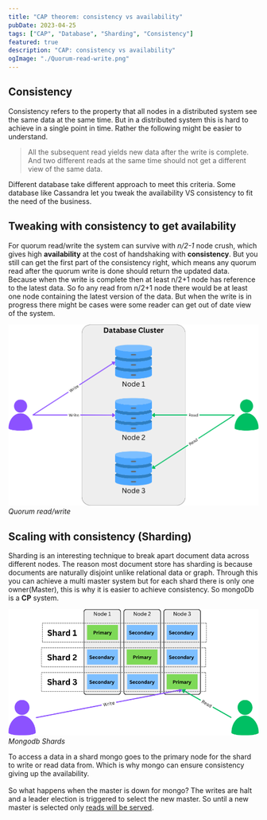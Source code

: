```yaml
---
title: "CAP theorem: consistency vs availability"
pubDate: 2023-04-25
tags: ["CAP", "Database", "Sharding", "Consistency"]
featured: true
description: "CAP: consistency vs availability"
ogImage: "./Quorum-read-write.png"
---
```


## Consistency

Consistency refers to the property that all nodes in a distributed system see the same data at the same time. But in a distributed system this is hard to achieve in a single point in time. Rather the following might be easier to understand.

> All the subsequent read yields new data after the write is complete.
> And two different reads at the same time should not get a different view of the same data.

Different database take different approach to meet this criteria. Some database like Cassandra let you tweak the availability VS consistency to fit the need of the business.

## Tweaking with consistency to get availability

For quorum read/write the system can survive with _n/2-1_ node crush, which gives high **availability** at the cost of handshaking with **consistency**. But you still can get the first part of the consistency right, which means any quorum read after the quorum write is done should return the updated data. Because when the write is complete then at least n/2+1 node has reference to the latest data. So fo any read from n/2+1 node there would be at least one node containing the latest version of the data. But when the write is in progress there might be cases were some reader can get out of date view of the system.

![Quorum read/write](./Quorum-read-write.png)
_Quorum read/write_

## Scaling with consistency (Sharding)

Sharding is an interesting technique to break apart document data across different nodes. The reason most document store has sharding is because documents are naturally disjoint unlike relational data or graph. Through this you can achieve a multi master system but for each shard there is only one owner(Master), this is why it is easier to achieve consistency. So mongoDb is a **CP** system.

![Mongodb Shards](./mongodb-shards.png)
_Mongodb Shards_

To access a data in a shard mongo goes to the primary node for the shard to write or read data from. Which is why mongo can ensure consistency giving up the availability.\
\
So what happens when the master is down for mongo? The writes are halt and a leader election is triggered to select the new master. So until a new master is selected only [reads will be served](https://www.mongodb.com/docs/manual/replication/#std-label-replication-auto-failover).
